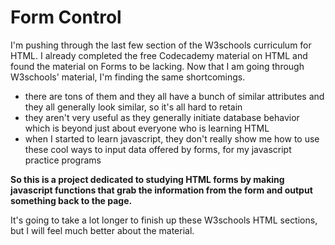 # Form Control
I'm pushing through the last few section of the W3schools curriculum for HTML. I already
completed the free Codecademy material on HTML and found the material on Forms to be lacking.
Now that I am going through W3schools' material, I'm finding the same shortcomings.
- there are tons of them and they all have a bunch of similar attributes and they all generally look similar, so it's all hard to retain
- they aren't very useful as they generally initiate database behavior which is beyond 
just about everyone who is learning HTML
- when I started to learn javascript, they don't really show me how to use these cool ways to input data offered by forms, for my javascript practice programs  

**So this is a project dedicated to studying HTML forms by making javascript functions that
grab the information from the form and output something back to the page.**  

It's going to take a lot longer to finish up these W3schools HTML sections, but I will feel much better about the material.